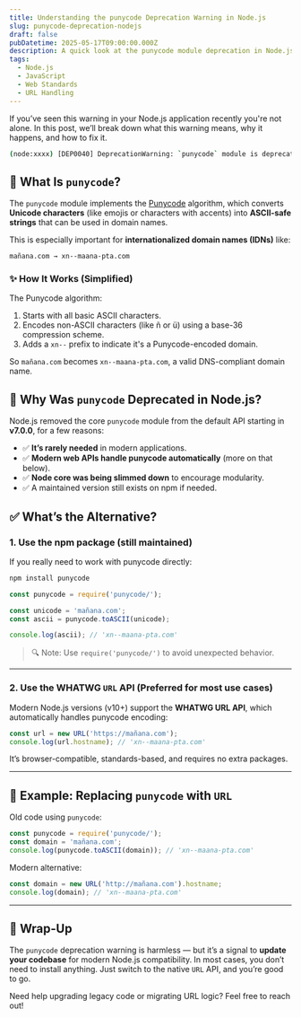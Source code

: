 ```yaml
---
title: Understanding the punycode Deprecation Warning in Node.js
slug: punycode-deprecation-nodejs
draft: false
pubDatetime: 2025-05-17T09:00:00.000Z
description: A quick look at the punycode module deprecation in Node.js — what it does, why it was removed from core, and how to update your code.
tags:
  - Node.js
  - JavaScript
  - Web Standards
  - URL Handling
---
```


If you’ve seen this warning in your Node.js application recently you're not alone. In this post, we’ll break down what this warning means, why it happens, and how to fix it.

```bash
(node:xxxx) [DEP0040] DeprecationWarning: `punycode` module is deprecated. Please use a third-party alternative instead.
````


## 🧩 What Is `punycode`?

The `punycode` module implements the [Punycode](https://datatracker.ietf.org/doc/html/rfc3492) algorithm, which converts **Unicode characters** (like emojis or characters with accents) into **ASCII-safe strings** that can be used in domain names.

This is especially important for **internationalized domain names (IDNs)** like:

```
mañana.com → xn--maana-pta.com
```

### ✨ How It Works (Simplified)

The Punycode algorithm:

1. Starts with all basic ASCII characters.
2. Encodes non-ASCII characters (like ñ or ü) using a base-36 compression scheme.
3. Adds a `xn--` prefix to indicate it's a Punycode-encoded domain.

So `mañana.com` becomes `xn--maana-pta.com`, a valid DNS-compliant domain name.

## 🛑 Why Was `punycode` Deprecated in Node.js?

Node.js removed the core `punycode` module from the default API starting in **v7.0.0**, for a few reasons:

* ✅ **It’s rarely needed** in modern applications.
* ✅ **Modern web APIs handle punycode automatically** (more on that below).
* ✅ **Node core was being slimmed down** to encourage modularity.
* ✅ A maintained version still exists on npm if needed.

## ✅ What’s the Alternative?

### 1. **Use the npm package** (still maintained)

If you really need to work with punycode directly:

```bash
npm install punycode
```

```js
const punycode = require('punycode/');

const unicode = 'mañana.com';
const ascii = punycode.toASCII(unicode);

console.log(ascii); // 'xn--maana-pta.com'
```

> 🔍 Note: Use `require('punycode/')` to avoid unexpected behavior.

---

### 2. **Use the WHATWG `URL` API** (Preferred for most use cases)

Modern Node.js versions (v10+) support the **WHATWG URL API**, which automatically handles punycode encoding:

```js
const url = new URL('https://mañana.com');
console.log(url.hostname); // 'xn--maana-pta.com'
```

It’s browser-compatible, standards-based, and requires no extra packages.

---

## 🧪 Example: Replacing `punycode` with `URL`

Old code using `punycode`:

```js
const punycode = require('punycode/');
const domain = 'mañana.com';
console.log(punycode.toASCII(domain)); // 'xn--maana-pta.com'
```

Modern alternative:

```js
const domain = new URL('http://mañana.com').hostname;
console.log(domain); // 'xn--maana-pta.com'
```

---

## 🧼 Wrap-Up

The `punycode` deprecation warning is harmless — but it’s a signal to **update your codebase** for modern Node.js compatibility. In most cases, you don’t need to install anything. Just switch to the native `URL` API, and you’re good to go.

Need help upgrading legacy code or migrating URL logic? Feel free to reach out!